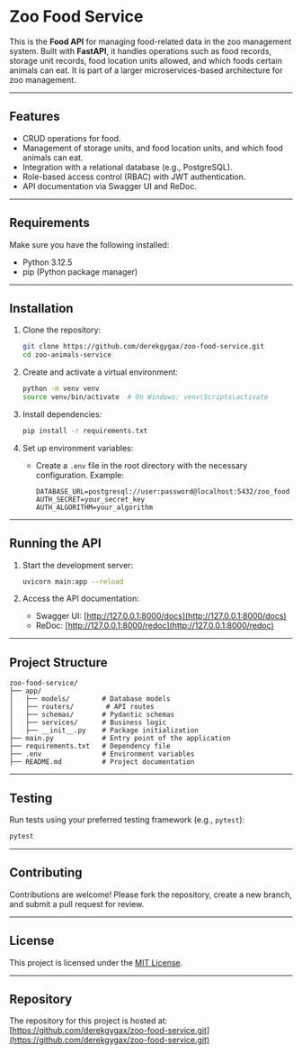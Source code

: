 # Zoo Food Service

This is the **Food API** for managing food-related data in the zoo management system. Built with **FastAPI**, it handles operations such as food records, storage unit records, food location units allowed, and which foods certain animals can eat. It is part of a larger microservices-based architecture for zoo management.

---

## Features

- CRUD operations for food.
- Management of storage units, and food location units, and which food animals can eat.
- Integration with a relational database (e.g., PostgreSQL).
- Role-based access control (RBAC) with JWT authentication.
- API documentation via Swagger UI and ReDoc.

---

## Requirements

Make sure you have the following installed:
- Python 3.12.5
- pip (Python package manager)

---

## Installation

1. Clone the repository:
   ```bash
   git clone https://github.com/derekgygax/zoo-food-service.git
   cd zoo-animals-service
   ```

2. Create and activate a virtual environment:
   ```bash
   python -m venv venv
   source venv/bin/activate  # On Windows: venv\Scripts\activate
   ```

3. Install dependencies:
   ```bash
   pip install -r requirements.txt
   ```

4. Set up environment variables:
   - Create a `.env` file in the root directory with the necessary configuration.
     Example:
     ```
     DATABASE_URL=postgresql://user:password@localhost:5432/zoo_food
     AUTH_SECRET=your_secret_key
     AUTH_ALGORITHM=your_algorithm
     ```

---

## Running the API

1. Start the development server:
   ```bash
   uvicorn main:app --reload
   ```


2. Access the API documentation:
   - Swagger UI: [http://127.0.0.1:8000/docs](http://127.0.0.1:8000/docs)
   - ReDoc: [http://127.0.0.1:8000/redoc](http://127.0.0.1:8000/redoc)

---

## Project Structure

```
zoo-food-service/
├── app/
│   ├── models/        # Database models
│   ├── routers/        # API routes
│   ├── schemas/       # Pydantic schemas
│   ├── services/      # Business logic
│   ├── __init__.py    # Package initialization
├── main.py            # Entry point of the application
├── requirements.txt   # Dependency file
├── .env               # Environment variables
├── README.md          # Project documentation
```

---

## Testing

Run tests using your preferred testing framework (e.g., `pytest`):
```bash
pytest
```

---

## Contributing

Contributions are welcome! Please fork the repository, create a new branch, and submit a pull request for review.

---

## License

This project is licensed under the [MIT License](LICENSE).

---

## Repository

The repository for this project is hosted at: [https://github.com/derekgygax/zoo-food-service.git](https://github.com/derekgygax/zoo-food-service.git)
```